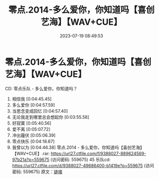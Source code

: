 ﻿---
title: 零点.2014-多么爱你，你知道吗【喜创艺海】【WAV+CUE】
date: 2023-07-19 08:49:53
categories: WAV车载音乐、镜像
tags: 华语中文
---
# 零点.2014-多么爱你，你知道吗【喜创艺海】【WAV+CUE】

CD: 零点乐队 - 多么爱你，你知道吗？
01. 相信我 [0:04:45.45]
02. 多么爱你 [0:04:57.59]
03. 当思念变成回忆 [0:04:57.40]
04. 无论我走到哪里总会想起你 [0:03:55.58]
05. 好寂寞 [0:05:40.56]
06. 爱不离 [0:05:07.72]
07. 冲出霾伏 [0:05:06.39]
08. 零点快乐 [0:04:18.67]
09. 我曾以为 [0:04:46.38]
零点.2014 - 多么爱你，你知道吗【喜创艺海】【WAV+CUE】.rar: https://url27.ctfile.com/f/9388027-889624569-97b21a?p=559675
(访问密码: 559675)
45 乐队cd: https://url27.ctfile.com/d/9388027-49686400-b1419e?p=559675
(访问密码: 559675)
原文：[链接](https://blog.sina.com.cn/s/blog_1647c7e76010312qy.html)